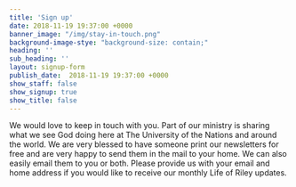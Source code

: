 ```yaml
---
title: 'Sign up'
date: 2018-11-19 19:37:00 +0000
banner_image: "/img/stay-in-touch.png"
background-image-stye: "background-size: contain;"
heading: ''
sub_heading: ''
layout: signup-form  
publish_date:  2018-11-19 19:37:00 +0000
show_staff: false
show_signup: true
show_title: false
---
```

We would love to keep in touch with you. Part of our ministry is sharing what we see God doing here at The University of the Nations and around the world. We are very blessed to have someone print our newsletters for free and are very happy to send them in the mail to your home. We can also easily email them to you or both. Please provide us with your email and home address if you would like to receive our monthly Life of Riley updates.